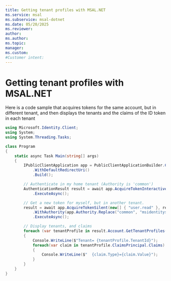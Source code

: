 ```yaml
---
title: Getting tenant profiles with MSAL.NET
ms.service: msal
ms.subservice: msal-dotnet
ms.date: 05/20/2025
ms.reviewer: 
author: 
ms.author: 
ms.topic: 
manager: 
ms.custom: 
#Customer intent: 
---
```


# Getting tenant profiles with MSAL.NET

Here is a code sample that acquires tokens for the same account, but in different tenant, and then displays the tenants
and the claims of the ID token in each tenant

```csharp
using Microsoft.Identity.Client;
using System;
using System.Threading.Tasks;

class Program
{
    static async Task Main(string[] args)
    {
        IPublicClientApplication app = PublicClientApplicationBuilder.Create("4a1aa1d5-c567-49d0-ad0b-cd957a47f842")
            .WithDefaultRedirectUri()                                    
            .Build();

        // Authenticate in my home tenant (Authority is 'common')
        AuthenticationResult result = await app.AcquireTokenInteractive(new[] { "user.read" })
            .ExecuteAsync();

        // Get a new token for myself, but in another tenant.
        result = await app.AcquireTokenSilent(new[] { "user.read" }, result.Account)
            .WithAuthority(app.Authority.Replace("common", "msidentitysamplestesting.onmicrosoft.com"))
            .ExecuteAsync();

        // Display tenants, and claims
        foreach (var tenantProfile in result.Account.GetTenantProfiles())
        {
            Console.WriteLine($"Tenant= {tenantProfile.TenantId}");
            foreach(var claim in tenantProfile.ClaimsPrincipal.Claims)
            {
                Console.WriteLine($"  {claim.Type}={claim.Value}");
            }
        }
    }
}
```
